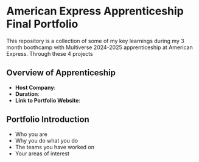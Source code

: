 # American Express Apprenticeship Final Portfolio

This repository is a collection of some of my key learnings during my 3 month boothcamp with Multiverse 2024-2025 apprenticeship at American Express. Through these 4 projects

## Overview of Apprenticeship
- **Host Company**:
- **Duration**:
- **Link to Portfolio Website**:

## Portfolio Introduction
- Who you are
- Why you do what you do
- The teams you have worked on
- Your areas of interest
